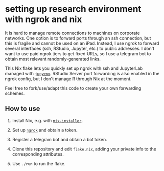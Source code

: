 # setting up research environment with ngrok and nix

It is hard to manage remote connections to machines on corporate networks. 
One option is to forward ports through an ssh connection, but this is fragile and cannot be used on an iPad. 
Instead, I use ngrok to forward several interfaces (ssh, RStudio, Jupyter, etc.) to public addresses. 
I don't want to use paid ngrok tiers to get fixed URLs, so I use a telegram bot to obtain most relevant randomly-generated links. 

This Nix flake lets you quickly set up ngrok with ssh and JupyterLab managed with [`jupyenv`](https://github.com/tweag/jupyenv). 
RStudio Server port forwarding is also enabled in the ngrok config, but I don't manage R through Nix at the moment.

Feel free to fork/use/adapt this code to create your own forwarding schemes.

## How to use

1. Install Nix, e.g. with [`nix-installer`](https://zero-to-nix.com/start/install). 

2. Set up [`ngrok`](https://ngrok.com) and obtain a token.

3. Register a telegram bot and obtain a bot token.

4. Clone this repository and edit `flake.nix`, adding your private info to the corresponding attributes.

5. Use `./run` to run the flake.
